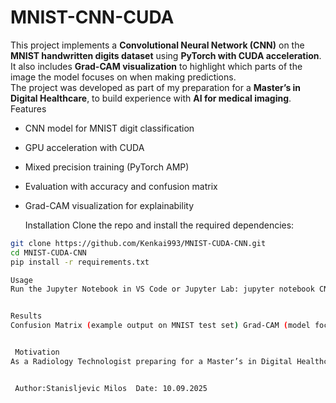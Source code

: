 # MNIST-CNN-CUDA
This project implements a **Convolutional Neural Network (CNN)** on the **MNIST handwritten digits dataset** using **PyTorch with CUDA acceleration**.  
It also includes **Grad-CAM visualization** to highlight which parts of the image the model focuses on when making predictions.  
The project was developed as part of my preparation for a **Master’s in Digital Healthcare**, to build experience with **AI for medical imaging**. 
   Features
- CNN model for MNIST digit classification
- GPU acceleration with CUDA
- Mixed precision training (PyTorch AMP)
- Evaluation with accuracy and confusion matrix
- Grad-CAM visualization for explainability

   Installation
Clone the repo and install the required dependencies:

```bash
git clone https://github.com/Kenkai993/MNIST-CUDA-CNN.git
cd MNIST-CUDA-CNN
pip install -r requirements.txt

Usage
Run the Jupyter Notebook in VS Code or Jupyter Lab: jupyter notebook CNN_MNIST_Gradcam.ipynb


Results
Confusion Matrix (example output on MNIST test set) Grad-CAM (model focus for digit “7”)


 Motivation
As a Radiology Technologist preparing for a Master’s in Digital Healthcare, I built this project to practice: Implementing CNNs on image data Using explainability tools like Grad-CAM Preparing for future projects such as pneumonia classification from chest X-rays


 Author:Stanisljevic Milos  Date: 10.09.2025
